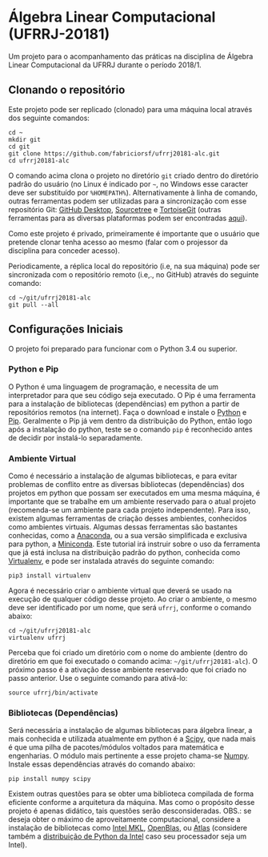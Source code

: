 # Álgebra Linear Computacional (UFRRJ-20181)
Um projeto para o acompanhamento das práticas na disciplina de Álgebra Linear Computacional da UFRRJ durante o período 2018/1.

## Clonando o repositório
Este projeto pode ser replicado (clonado) para uma máquina local através dos seguinte comandos:
```shell
cd ~
mkdir git
cd git
git clone https://github.com/fabriciorsf/ufrrj20181-alc.git
cd ufrrj20181-alc
```
O comando acima clona o projeto no diretório `git` criado dentro do diretório padrão do usuário (no Linux é indicado por `~`, no Windows esse caracter deve ser substituído por `%HOMEPATH%`). Alternativamente à linha de comando, outras ferramentas podem ser utilizadas para a sincronização com esse repositório Git: [GitHub Desktop](https://desktop.github.com/), [Sourcetree](https://www.sourcetreeapp.com/) e [TortoiseGit](https://tortoisegit.org/) (outras ferramentas para as diversas plataformas podem ser encontradas [aqui](https://git-scm.com/download/gui)).

Como este projeto é privado, primeiramente é importante que o usuário que pretende clonar tenha acesso ao mesmo (falar com o projessor da disciplina para conceder acesso).

Periodicamente, a réplica local do repositório (i.e, na sua máquina) pode ser sincronizada com o repositório remoto (i.e,., no GitHub) através do seguinte comando:
```shell
cd ~/git/ufrrj20181-alc
git pull --all
```

## Configurações Iniciais
O projeto foi preparado para funcionar com o Python 3.4 ou superior.

### Python e Pip
O Python é uma linguagem de programação, e necessita de um interpretador para que seu código seja executado. O Pip é uma ferramenta para a instalação de bibliotecas (dependências) em python a partir de repositórios remotos (na internet).
Faça o download e instale o [Python](https://www.python.org/downloads/) e [Pip](https://pip.pypa.io/en/stable/installing/). Geralmente o Pip já vem dentro da distribuição do Python, então logo após a instalação do python, teste se o comando `pip` é reconhecido antes de decidir por instalá-lo separadamente.

### Ambiente Virtual
Como é necessário a instalação de algumas bibliotecas, e para evitar problemas de conflito entre as diversas bibliotecas (dependências) dos projetos em python que possam ser executados em uma mesma máquina, é importante que se trabalhe em um ambiente reservado para o atual projeto (recomenda-se um ambiente para cada projeto independente).
Para isso, existem algumas ferramentas de criação desses ambientes, conhecidos como ambientes virtuais.
Algumas dessas ferramentas são bastantes conhecidas, como a [Anaconda](https://anaconda.org/anaconda/python), ou a sua versão simplificada e exclusiva para python, a [Miniconda](https://conda.io/miniconda.html).
Este tutorial irá instruir sobre o uso da ferramenta que já está inclusa na distribuição padrão do python, conhecida como [Virtualenv](https://virtualenv.pypa.io/en/stable/), e pode ser instalada através do seguinte comando:
```shell
pip3 install virtualenv
```
Agora é necessário criar o ambiente virtual que deverá se usado na execução de qualquer código desse projeto. Ao criar o ambiente, o mesmo deve ser identificado por um nome, que será `ufrrj`, conforme o comando abaixo:
```shell
cd ~/git/ufrrj20181-alc
virtualenv ufrrj
```
Perceba que foi criado um diretório com o nome do ambiente (dentro do diretório em que foi executado o comando acima: `~/git/ufrrj20181-alc`). O próximo passo é a ativação desse ambiente reservado que foi criado no passo anterior. Use o seguinte comando para ativá-lo:
```shell
source ufrrj/bin/activate
```

### Bibliotecas (Dependências)
Será necessária a instalação de algumas bibliotecas para álgebra linear, a mais conhecida e utilizada atualmente em python é a [Scipy](https://www.scipy.org/), que nada mais é que uma pilha de pacotes/módulos voltados para matemática e engenharias. O módulo mais pertinente a esse projeto chama-se [Numpy](http://www.numpy.org/).
Instale essas dependências através do comando abaixo:
```shell
pip install numpy scipy
```
Existem outras questões para se obter uma biblioteca compilada de forma eficiente conforme a arquitetura da máquina. Mas como o propósito desse projeto é apenas didático, tais questões serão desconsideradas. OBS.: se deseja obter o máximo de aproveitamente computacional, considere a instalação de bibliotecas como [Intel MKL](https://software.intel.com/en-us/mkl), [OpenBlas](https://www.openblas.net/), ou [Atlas](http://math-atlas.sourceforge.net/) (considere também a [distribuição de Python da Intel](https://software.intel.com/en-us/distribution-for-python) caso seu processador seja um Intel).

